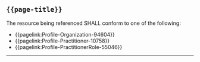 ## <code>{{page-title}}</code>

The resource being referenced SHALL conform to one of the following:

- {{pagelink:Profile-Organization-94604}}
- {{pagelink:Profile-Practitioner-10758}}
- {{pagelink:Profile-PractitionerRole-55046}}

---
